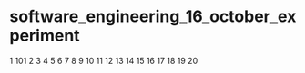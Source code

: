 # software_engineering_16_october_experiment
1 101
2
3 
4
5 
6
7
8
9
10
11
12
13
14
15
16
17
18
19
20
